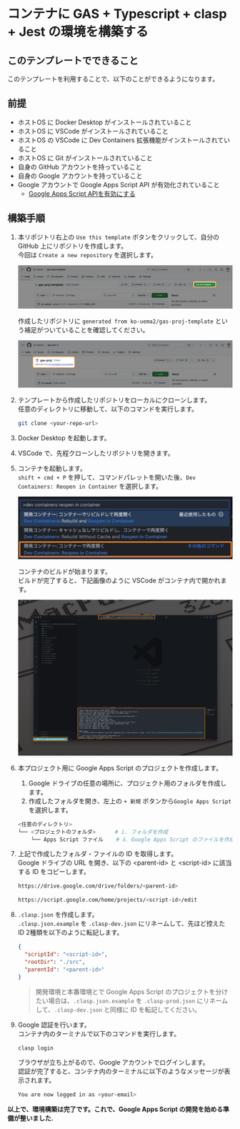 <!--
Copyright 2025 ko-uema2

Licensed under the Apache License, Version 2.0 (the "License");
you may not use this file except in compliance with the License.
You may obtain a copy of the License at

      http://www.apache.org/licenses/LICENSE-2.0

Unless required by applicable law or agreed to in writing, software
distributed under the License is distributed on an "AS IS" BASIS,
WITHOUT WARRANTIES OR CONDITIONS OF ANY KIND, either express or implied.
See the License for the specific language governing permissions and
limitations under the License.
-->
# コンテナに GAS + Typescript + clasp + Jest の環境を構築する

## このテンプレートでできること

このテンプレートを利用することで、以下のことができるようになります。

## 前提

- ホストOS に Docker Desktop がインストールされていること
- ホストOS に VSCode がインストールされていること
- ホストOS の VSCode に Dev Containers 拡張機能がインストールされていること
- ホストOS に Git がインストールされていること
- 自身の GitHub アカウントを持っていること
- 自身の Google アカウントを持っていること
- Google アカウントで Google Apps Script API が有効化されていること
  - [Google Apps Script APIを有効にする](https://zenn.dev/cordelia/articles/3107aaf8b7a3d6#google-apps-script-api%E3%82%92%E6%9C%89%E5%8A%B9%E3%81%AB%E3%81%99%E3%82%8B)

## 構築手順

1. 本リポジトリ右上の `Use this template` ボタンをクリックして、自分の GitHub 上にリポジトリを作成します。  
    今回は `Create a new repository` を選択します。

    ![](./doc/img/CleanShot%202025-04-19%20at%2005.35.15.png)

    作成したリポジトリに `generated from ko-uema2/gas-proj-template` という補足がついていることを確認してください。

    ![](./doc/img/CleanShot%202025-04-19%20at%2005.39.49.png)

1. テンプレートから作成したリポジトリをローカルにクローンします。  
    任意のディレクトリに移動して、以下のコマンドを実行します。

    ```bash
    git clone <your-repo-url>
    ```

1. Docker Desktop を起動します。

1. VSCode で、先程クローンしたリポジトリを開きます。

1. コンテナを起動します。  
    `shift + cmd + P` を押して、コマンドパレットを開いた後、`Dev Containers: Reopen in Container` を選択します。

    ![](./doc/img/CleanShot%202025-04-19%20at%2006.13.30.png)

    コンテナのビルドが始まります。  
    ビルドが完了すると、下記画像のように VSCode がコンテナ内で開かれます。

    ![](./doc/img/CleanShot%202025-04-19%20at%2006.38.35.png)

1. 本プロジェクト用に Google Apps Script のプロジェクトを作成します。

    1. Google ドライブの任意の場所に、プロジェクト用のフォルダを作成します。  
    1. 作成したフォルダを開き、左上の `+ 新規` ボタンから`Google Apps Script` を選択します。

    ```bash
    <任意のディレクトリ>
    └── <プロジェクトのフォルダ>      # i. フォルダを作成
        └── Apps Script ファイル    # ⅱ. Google Apps Script のファイルを作成
    ```

1. 上記で作成したフォルダ・ファイルの ID を取得します。  
    Google ドライブの URL を開き、以下の \<parent-id\> と \<script-id\> に該当する ID をコピーします。

    ```bash
    https://drive.google.com/drive/folders/<parent-id>
    ```

    ```bash
    https://script.google.com/home/projects/<script-id>/edit
    ```

1. `.clasp.json` を作成します。  
    `.clasp.json.example` を `.clasp-dev.json` にリネームして、先ほど控えた ID 2種類を以下のように転記します。

    ```json
    {
      "scriptId": "<script-id>",
      "rootDir": "./src",
      "parentId": "<parent-id>"
    }
    ```

    > 開発環境と本番環境とで Google Apps Script のプロジェクトを分けたい場合は、`.clasp.json.example` を `.clasp-prod.json` にリネームして、`.clasp-dev.json` と同様に ID を転記してください。

1. Google 認証を行います。  
    コンテナ内のターミナルで以下のコマンドを実行します。

    ```bash
    clasp login
    ```

    ブラウザが立ち上がるので、Google アカウントでログインします。  
    認証が完了すると、コンテナ内のターミナルに以下のようなメッセージが表示されます。

    ```bash
    You are now logged in as <your-email>
    ```

**以上で、環境構築は完了です。これで、Google Apps Script の開発を始める準備が整いました.**
